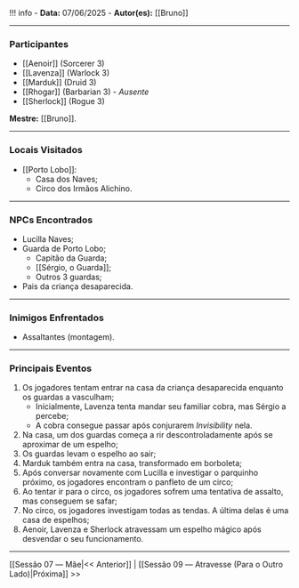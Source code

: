 !!! info
	- **Data:** 07/06/2025
	- **Autor(es):** [[Bruno]]

---

### Participantes

- [[Aenoir]] (Sorcerer 3)
- [[Lavenza]] (Warlock 3)
- [[Marduk]] (Druid 3)
- [[Rhogar]] (Barbarian 3) - *Ausente*
- [[Sherlock]] (Rogue 3)

**Mestre:** [[Bruno]].

---  

### Locais Visitados

- [[Porto Lobo]]:
	- Casa dos Naves;
	- Circo dos Irmãos Alichino.

---

### NPCs Encontrados

- Lucilla Naves;
- Guarda de Porto Lobo;
	- Capitão da Guarda;
	- [[Sérgio, o Guarda]];
	- Outros 3 guardas;
- Pais da criança desaparecida.

---

### Inimigos Enfrentados

- Assaltantes (montagem).

---

### Principais Eventos

1. Os jogadores tentam entrar na casa da criança desaparecida enquanto os guardas a vasculham;
	- Inicialmente, Lavenza tenta mandar seu familiar cobra, mas Sérgio a percebe;
	- A cobra consegue passar após conjurarem *Invisibility* nela.
2. Na casa, um dos guardas começa a rir descontroladamente após se aproximar de um espelho;
3. Os guardas levam o espelho ao sair;
4. Marduk também entra na casa, transformado em borboleta;
5. Após conversar novamente com Lucilla e investigar o parquinho próximo, os jogadores encontram o panfleto de um circo;
6. Ao tentar ir para o circo, os jogadores sofrem uma tentativa de assalto, mas conseguem se safar;
7. No circo, os jogadores investigam todas as tendas. A última delas é uma casa de espelhos;
8. Aenoir, Lavenza e Sherlock atravessam um espelho mágico após desvendar o seu funcionamento.

---

[[Sessão 07 ― Mãe|<< Anterior]] | [[Sessão 09 ― Atravesse (Para o Outro Lado)|Próxima]] >>